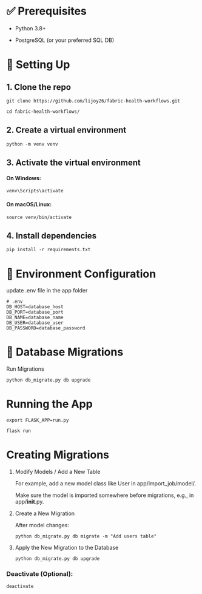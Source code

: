 # ✅ Prerequisites
* Python 3.8+

* PostgreSQL (or your preferred SQL DB)

# 🧪 Setting Up

## 1. Clone the repo
```
git clone https://github.com/lijoy26/fabric-health-workflows.git 

cd fabric-health-workflows/
```

## 2. Create a virtual environment
```
python -m venv venv
```

## 3. Activate the virtual environment

#### On Windows:
```
venv\Scripts\activate
```

#### On macOS/Linux:
```
source venv/bin/activate
```

## 4. Install dependencies
```
pip install -r requirements.txt
```

# 🔐 Environment Configuration
update .env file in the app folder

```
# .env
DB_HOST=database_host
DB_PORT=database_port
DB_NAME=database_name
DB_USER=database_user
DB_PASSWORD=database_password
```

# 🧬 Database Migrations

Run Migrations 
```
python db_migrate.py db upgrade
```

# Running the App
```
export FLASK_APP=run.py

flask run
```


# Creating Migrations

1. Modify Models / Add a New Table

    For example, add a new model class like User in app/import_job/model/.

    Make sure the model is imported somewhere before migrations, e.g., in app/__init__.py.


2. Create a New Migration

    After model changes:
    ```
    python db_migrate.py db migrate -m "Add users table"
    ```

3. Apply the New Migration to the Database

    ```
    python db_migrate.py db upgrade
    ```


### Deactivate (Optional):
```
deactivate
```